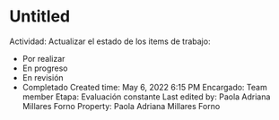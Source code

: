 # Untitled

Actividad: Actualizar el estado de los items de trabajo:
- Por realizar 
- En progreso 
- En revisión 
- Completado
Created time: May 6, 2022 6:15 PM
Encargado: Team member
Etapa: Evaluación constante
Last edited by: Paola Adriana Millares Forno
Property: Paola Adriana Millares Forno